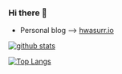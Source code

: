 ### Hi there 👋

<!--
**hwasurr/hwasurr** is a ✨ _special_ ✨ repository because its `README.md` (this file) appears on your GitHub profile.

Here are some ideas to get you started:

- 🔭 I’m currently working on ...
- 🌱 I’m currently learning ...
- 👯 I’m looking to collaborate on ...
- 🤔 I’m looking for help with ...
- 💬 Ask me about ...
- 📫 How to reach me: ...
- 😄 Pronouns: ...
- ⚡ Fun fact: ...
-->

- Personal blog --> [hwasurr.io](hwasurr.io)

[![github stats](https://github-readme-stats.vercel.app/api?username=hwasurr)](https://github.com/anuraghazra/github-readme-stats)

[![Top Langs](https://github-readme-stats.vercel.app/api/top-langs/?username=hwasurr&langs_count=10)](https://github.com/anuraghazra/github-readme-stats)
